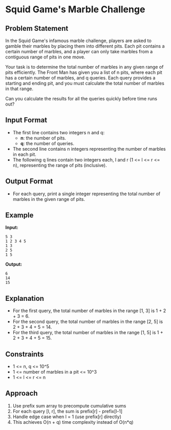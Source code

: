 # Squid Game's Marble Challenge

## Problem Statement

In the Squid Game's infamous marble challenge, players are asked to gamble their marbles by placing them into different pits. Each pit contains a certain number of marbles, and a player can only take marbles from a contiguous range of pits in one move.

Your task is to determine the total number of marbles in any given range of pits efficiently. The Front Man has given you a list of n pits, where each pit has a certain number of marbles, and q queries. Each query provides a starting and ending pit, and you must calculate the total number of marbles in that range.

Can you calculate the results for all the queries quickly before time runs out?

## Input Format

- The first line contains two integers n and q:
  - **n**: the number of pits.
  - **q**: the number of queries.
- The second line contains n integers representing the number of marbles in each pit.
- The following q lines contain two integers each, l and r (1 <= l <= r <= n), representing the range of pits (inclusive).

## Output Format

- For each query, print a single integer representing the total number of marbles in the given range of pits.

## Example

**Input:**

```
5 3
1 2 3 4 5
1 3
2 5
1 5
```

**Output:**

```
6
14
15
```

## Explanation

- For the first query, the total number of marbles in the range [1, 3] is 1 + 2 + 3 = 6.
- For the second query, the total number of marbles in the range [2, 5] is 2 + 3 + 4 + 5 = 14.
- For the third query, the total number of marbles in the range [1, 5] is 1 + 2 + 3 + 4 + 5 = 15.

## Constraints

- 1 <= n, q <= 10^5
- 1 <= number of marbles in a pit <= 10^3
- 1 <= l <= r <= n

## Approach

1. Use prefix sum array to precompute cumulative sums
2. For each query [l, r], the sum is prefix[r] - prefix[l-1]
3. Handle edge case when l = 1 (use prefix[r] directly)
4. This achieves O(n + q) time complexity instead of O(n\*q)
